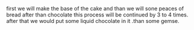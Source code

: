 first we will make the base of the cake and than we will sone peaces of bread after than chocolate this process will be continued by 3 to 4 times. after that we would put some liquid chocolate in it .than some gemse. 